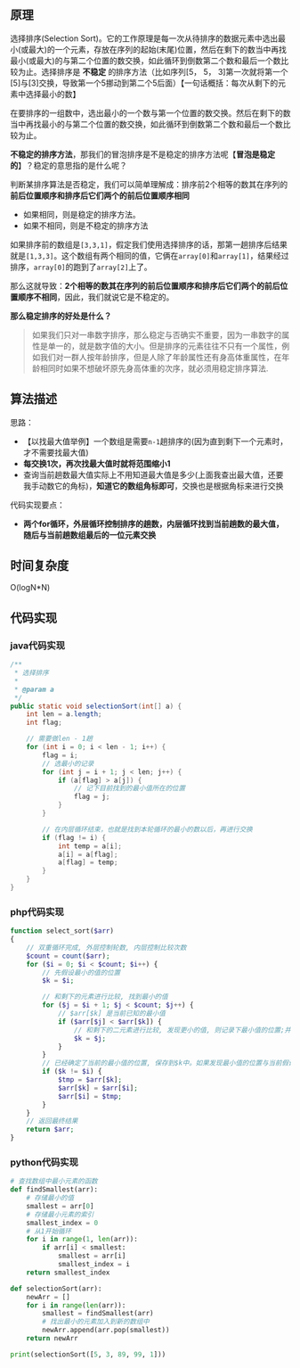 ## 原理

选择排序(Selection Sort)。它的工作原理是每一次从待排序的数据元素中选出最小(或最大)的一个元素，存放在序列的起始(末尾)位置，然后在剩下的数当中再找最小(或最大)的与第二个位置的数交换，如此循环到倒数第二个数和最后一个数比较为止。选择排序是 **不稳定** 的排序方法（比如序列[5， 5， 3]第一次就将第一个[5]与[3]交换，导致第一个5挪动到第二个5后面）【一句话概括：每次从剩下的元素中选择最小的数】

在要排序的一组数中，选出最小的一个数与第一个位置的数交换。然后在剩下的数当中再找最小的与第二个位置的数交换，如此循环到倒数第二个数和最后一个数比较为止。

**不稳定的排序方法**，那我们的冒泡排序是不是稳定的排序方法呢【**冒泡是稳定的**】？稳定的意思指的是什么呢？

判断某排序算法是否稳定，我们可以简单理解成：排序前2个相等的数其在序列的 **前后位置顺序和排序后它们两个的前后位置顺序相同**

*   如果相同，则是稳定的排序方法。
*   如果不相同，则是不稳定的排序方法

如果排序前的数组是`[3,3,1]`，假定我们使用选择排序的话，那第一趟排序后结果就是`[1,3,3]`。这个数组有两个相同的值，它俩在`array[0]`和`array[1]`，结果经过排序，`array[0]`的跑到了`array[2]`上了。

那么这就导致：**2个相等的数其在序列的前后位置顺序和排序后它们两个的前后位置顺序不相同**，因此，我们就说它是不稳定的。

**那么稳定排序的好处是什么？**

> 如果我们只对一串数字排序，那么稳定与否确实不重要，因为一串数字的属性是单一的，就是数字值的大小。但是排序的元素往往不只有一个属性，例如我们对一群人按年龄排序，但是人除了年龄属性还有身高体重属性，在年龄相同时如果不想破坏原先身高体重的次序，就必须用稳定排序算法.

## 算法描述

思路：

*   【以找最大值举例】一个数组是需要`n-1`趟排序的(因为直到剩下一个元素时，才不需要找最大值)
*   **每交换1次，再次找最大值时就将范围缩小1**
*   查询当前趟数最大值实际上不用知道最大值是多少(上面我查出最大值，还要我手动数它的角标)，**知道它的数组角标即可**，交换也是根据角标来进行交换

代码实现要点：

*   **两个for循环，外层循环控制排序的趟数，内层循环找到当前趟数的最大值，随后与当前趟数组最后的一位元素交换**

## 时间复杂度

O(logN*N)

## 代码实现

### java代码实现

```java
/**
 * 选择排序
 *
 * @param a
 */
public static void selectionSort(int[] a) {
	int len = a.length;
	int flag;

	// 需要做len - 1趟
	for (int i = 0; i < len - 1; i++) {
		flag = i;
		// 选最小的记录
		for (int j = i + 1; j < len; j++) {
			if (a[flag] > a[j]) {
				// 记下目前找到的最小值所在的位置
				flag = j;
			}
		}

		// 在内层循环结束，也就是找到本轮循环的最小的数以后，再进行交换
		if (flag != i) {
			int temp = a[i];
			a[i] = a[flag];
			a[flag] = temp;
		}
	}
}
```

### php代码实现

```php
function select_sort($arr)
{
    // 双重循环完成, 外层控制轮数, 内层控制比较次数
    $count = count($arr);
    for ($i = 0; $i < $count; $i++) {
        // 先假设最小的值的位置
        $k = $i;

        // 和剩下的元素进行比较, 找到最小的值
        for ($j = $i + 1; $j < $count; $j++) {
            // $arr[$k] 是当前已知的最小值
            if ($arr[$j] < $arr[$k]) {
                // 和剩下的二元素进行比较, 发现更小的值, 则记录下最小值的位置;并且在下次比较时采用已知的最小值进行比较。
                $k = $j;
            }
        }
        // 已经确定了当前的最小值的位置, 保存到$k中。如果发现最小值的位置与当前假设的位置$i不同, 则位置互换即可。
        if ($k != $i) {
            $tmp = $arr[$k];
            $arr[$k] = $arr[$i];
            $arr[$i] = $tmp;
        }
    }
    // 返回最终结果
    return $arr;
}
```

### python代码实现

```python
# 查找数组中最小元素的函数
def findSmallest(arr):
    # 存储最小的值
    smallest = arr[0]
    # 存储最小元素的索引
    smallest_index = 0
    # 从1开始循环
    for i in range(1, len(arr)):
        if arr[i] < smallest:
            smallest = arr[i]
            smallest_index = i
    return smallest_index

def selectionSort(arr):
    newArr = []
    for i in range(len(arr)):
        smallest = findSmallest(arr)
        # 找出最小的元素加入到新的数组中
        newArr.append(arr.pop(smallest))
    return newArr

print(selectionSort([5, 3, 89, 99, 1]))
```
